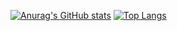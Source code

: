 [![Anurag's GitHub stats](https://github-readme-stats.vercel.app/api?username=WendellSg&theme=radical)](https://github.com/anuraghazra/github-readme-stats)
[![Top Langs](https://github-readme-stats.vercel.app/api/top-langs/?username=WendellSg&layout=compact&theme=radical)](https://github.com/anuraghazra/github-readme-stats)
